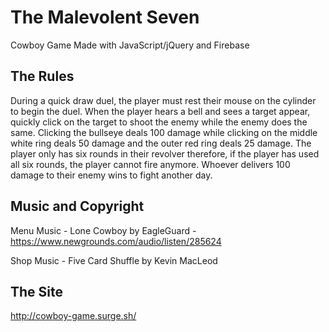 # The Malevolent Seven

Cowboy Game Made with JavaScript/jQuery and Firebase

## The Rules

During a quick draw duel, the player must rest their mouse on the cylinder to begin the duel. When the player hears a bell and sees a target appear, quickly click on the target to shoot the enemy while the enemy does the same. Clicking the bullseye deals 100 damage while clicking on the middle white ring deals 50 damage and the outer red ring deals 25 damage. The player only has six rounds in their revolver therefore, if the player has used all six rounds, the player cannot fire anymore. Whoever delivers 100 damage to their enemy wins to fight another day.

## Music and Copyright

Menu Music - Lone Cowboy by EagleGuard - https://www.newgrounds.com/audio/listen/285624

Shop Music - Five Card Shuffle by Kevin MacLeod

## The Site

http://cowboy-game.surge.sh/

